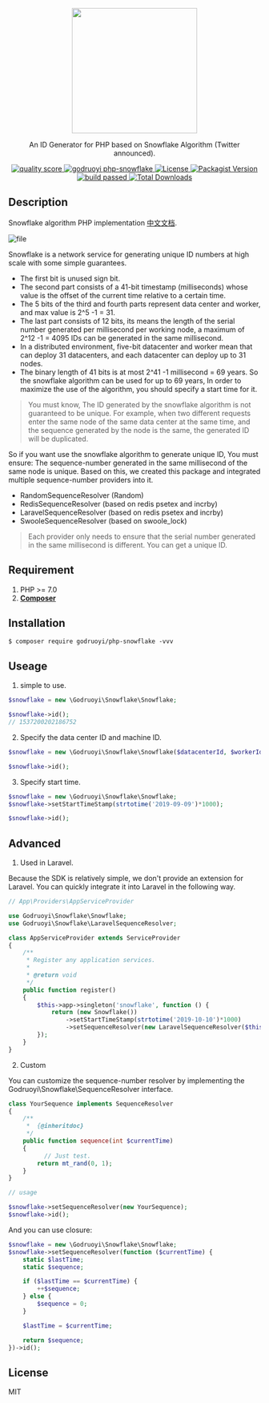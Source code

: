 <div>
  <p align="center">
    <image src="https://www.pngkey.com/png/full/105-1052235_snowflake-png-transparent-background-snowflake-with-clear-background.png" width="250" height="250">
  </p>
  <p align="center">An ID Generator for PHP based on Snowflake Algorithm (Twitter announced).</p>
  <p align="center">
    <a href="https://scrutinizer-ci.com/g/godruoyi/php-snowflake/">
      <image src="https://scrutinizer-ci.com/g/godruoyi/php-snowflake/badges/quality-score.png?b=master" alt="quality score">
    </a>
    <a href="https://github.com/godruoyi/php-snowflake">
        <image src="https://github.styleci.io/repos/201936013/shield?branch=master" alt="godruoyi php-snowflake">
    </a>
    <a href="https://github.com/godruoyi/php-snowflake">
      <image src="https://poser.pugx.org/godruoyi/php-snowflake/license" alt="License">
    </a>
    <a href="https://packagist.org/packages/godruoyi/php-snowflake">
      <image src="https://poser.pugx.org/godruoyi/php-snowflake/v/stable" alt="Packagist Version">
    </a>
    <a href="https://scrutinizer-ci.com/g/godruoyi/php-snowflake/">
      <image src="https://scrutinizer-ci.com/g/godruoyi/php-snowflake/badges/build.png?b=master" alt="build passed">
    </a>
    <a href="https://github.com/godruoyi/php-snowflake">
      <image src="https://poser.pugx.org/godruoyi/php-snowflake/downloads" alt="Total Downloads">
    </a>
  </p>
</div>

## Description

Snowflake algorithm PHP implementation [中文文档](https://github.com/godruoyi/php-snowflake/blob/master/README-zh_CN.md).

![file](https://images.godruoyi.com/logos/201908/13/_1565672621_LPW65Pi8cG.png)

Snowflake is a network service for generating unique ID numbers at high scale with some simple guarantees.

* The first bit is unused sign bit.
* The second part consists of a 41-bit timestamp (milliseconds) whose value is the offset of the current time relative to a certain time.
* The 5 bits of the third and fourth parts represent data center and worker, and max value is 2^5 -1 = 31.
* The last part consists of 12 bits, its means the length of the serial number generated per millisecond per working node, a maximum of 2^12 -1 = 4095 IDs can be generated in the same millisecond.
* In a distributed environment, five-bit datacenter and worker mean that can deploy 31 datacenters, and each datacenter can deploy up to 31 nodes.
* The binary length of 41 bits is at most 2^41 -1 millisecond = 69 years. So the snowflake algorithm can be used for up to 69 years, In order to maximize the use of the algorithm, you should specify a start time for it.

> You must know, The ID generated by the snowflake algorithm is not guaranteed to be unique.
> For example, when two different requests enter the same node of the same data center at the same time, and the sequence generated by the node is the same, the generated ID will be duplicated.

So if you want use the snowflake algorithm to generate unique ID, You must ensure: The sequence-number generated in the same millisecond of the same node is unique.
Based on this, we created this package and integrated multiple sequence-number providers into it.

* RandomSequenceResolver (Random)
* RedisSequenceResolver (based on redis psetex and incrby)
* LaravelSequenceResolver (based on redis psetex and incrby)
* SwooleSequenceResolver (based on swoole_lock)

> Each provider only needs to ensure that the serial number generated in the same millisecond is different. You can get a unique ID.

## Requirement

1. PHP >= 7.0
2. **[Composer](https://getcomposer.org/)**

## Installation

```shell
$ composer require godruoyi/php-snowflake -vvv
```

## Useage

1. simple to use.

```php
$snowflake = new \Godruoyi\Snowflake\Snowflake;

$snowflake->id();
// 1537200202186752
```

2. Specify the data center ID and machine ID.

```php
$snowflake = new \Godruoyi\Snowflake\Snowflake($datacenterId, $workerId);

$snowflake->id();
```

3. Specify start time.

```php
$snowflake = new \Godruoyi\Snowflake\Snowflake;
$snowflake->setStartTimeStamp(strtotime('2019-09-09')*1000);

$snowflake->id();
```

## Advanced

1. Used in Laravel.

Because the SDK is relatively simple, we don't provide an extension for Laravel. You can quickly integrate it into Laravel in the following way.

```php
// App\Providers\AppServiceProvider

use Godruoyi\Snowflake\Snowflake;
use Godruoyi\Snowflake\LaravelSequenceResolver;

class AppServiceProvider extends ServiceProvider
{
    /**
     * Register any application services.
     *
     * @return void
     */
    public function register()
    {
        $this->app->singleton('snowflake', function () {
            return (new Snowflake())
                ->setStartTimeStamp(strtotime('2019-10-10')*1000)
                ->setSequenceResolver(new LaravelSequenceResolver($this->app->get('cache')->store()));
        });
    }
}
```

2. Custom

You can customize the sequence-number resolver by implementing the Godruoyi\Snowflake\SequenceResolver interface.

```php
class YourSequence implements SequenceResolver
{
    /**
     *  {@inheritdoc}
     */
    public function sequence(int $currentTime)
    {
          // Just test.
        return mt_rand(0, 1);
    }
}

// usage

$snowflake->setSequenceResolver(new YourSequence);
$snowflake->id();
```

And you can use closure:

```php
$snowflake = new \Godruoyi\Snowflake\Snowflake;
$snowflake->setSequenceResolver(function ($currentTime) {
    static $lastTime;
    static $sequence;

    if ($lastTime == $currentTime) {
        ++$sequence;
    } else {
        $sequence = 0;
    }

    $lastTime = $currentTime;

    return $sequence;
})->id();
```

## License

MIT